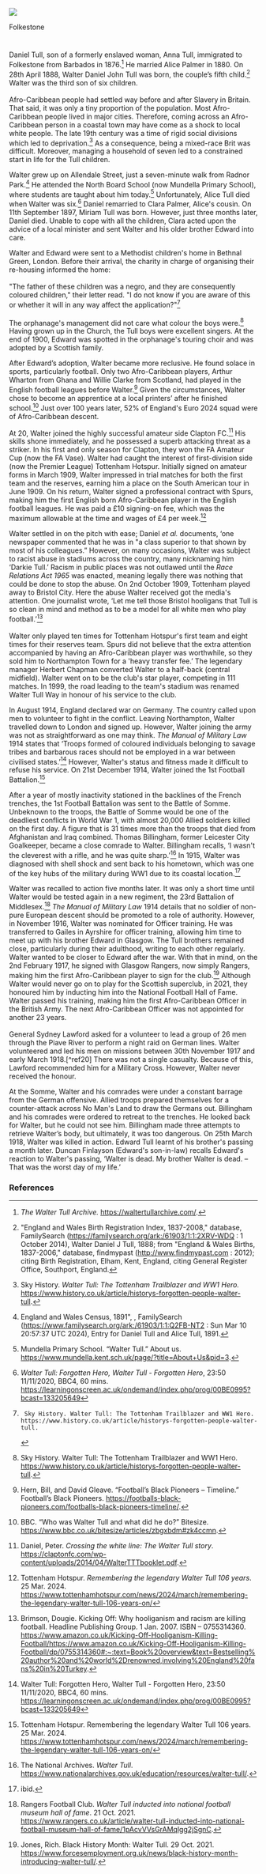 <a href="https://www.kent-maps.online"><img src="https://kent-map.github.io/mdpress/juncture/ve-button.png"></a>
<param ve-config title="Walter Tull" author="Liam Cohen" layout="vtl" 
banner="https://upload.wikimedia.org/wikipedia/commons/e/e6/World_War_I%2C_British_soccer_team_with_gas_masks%2C_1916.jpg" label="xxx" attribution="Agence Rol, Public domain, via Wikimedia Commons">

<param ve-entity eid="Q67479626" alias="Kent">
Folkestone

#

Daniel Tull, son of a formerly enslaved woman, Anna Tull, immigrated to Folkestone from Barbados in 1876.[^ref1]   He married Alice Palmer in 1880. On 28th April 1888, Walter Daniel John Tull was born, the couple’s fifth child.[^ref2]  Walter was the third son of six children. 
<br><br>
Afro-Caribbean people had settled way before and after Slavery in Britain. That said, it was only a tiny proportion of the population. Most Afro-Caribbean people lived in major cities. Therefore, coming across an Afro-Caribbean person in a coastal town may have come as a shock to local white people. The late 19th century was a time of rigid social divisions which led to deprivation.[^ref3] As a consequence, being a mixed-race Brit was difficult. Moreover, managing a household of seven led to a constrained start in life for the Tull children.
<param ve-image url="https://upload.wikimedia.org/wikipedia/commons/0/0d/The_West_Beach%2C_Folkestone.jpg" label="The West Beach, Folkestone" attribution="Nic Costa Archive, Postcard, via Wikimedia Commons" licence="CC BY-SA 4.0">

Walter grew up on Allendale Street, just a seven-minute walk from Radnor Park.[^ref4]  He attended the North Board School (now Mundella Primary School), where students are taught about him today.[^ref5]  Unfortunately, Alice Tull died when Walter was six.[^ref6]  Daniel remarried to Clara Palmer, Alice's cousin. On 11th September 1897, Miriam Tull was born. However, just three months later, Daniel died. Unable to cope with all the children, Clara acted upon the advice of a local minister and sent Walter and his older brother Edward into care. 
<param ve-map url="51.08727413483015, 1.1768469612777699" zoom="15">

Walter and Edward were sent to a Methodist children's home in Bethnal Green, London. Before their arrival, the charity in charge of organising their re-housing informed the home:
<br><br>
"The father of these children was a negro, and they are consequently coloured children," their letter read. "I do not know if you are aware of this or whether it will in any way affect the application?"[^ref7]
<br><br>
The orphanage's management did not care what colour the boys were.[^ref8]  Having grown up in the Church, the Tull boys were excellent singers. At the end of 1900, Edward was spotted in the orphanage's touring choir and was adopted by a Scottish family.

After Edward’s adoption, Walter became more reclusive. He found solace in sports, particularly football. Only two Afro-Caribbean players, Arthur Wharton from Ghana and Willie Clarke from Scotland, had played in the English football leagues before Walter.[^ref9]  Given the circumstances, Walter chose to become an apprentice at a local printers’ after he finished school.[^ref10]  Just over 100 years later, 52% of England's Euro 2024 squad were of Afro-Caribbean descent.

At 20, Walter joined the highly successful amateur side Clapton FC.[^ref11]  His skills shone immediately, and he possessed a superb attacking threat as a striker. In his first and only season for Clapton, they won the FA Amateur Cup (now the FA Vase). Walter had caught the interest of first-division side (now the Premier League) Tottenham Hotspur.  Initially signed on amateur forms in March 1909, Walter impressed in trial matches for both the first team and the reserves, earning him a place on the South American tour in June 1909. On his return, Walter signed a professional contract with Spurs, making him the first English born Afro-Caribbean player in the English football leagues. He was paid a £10 signing-on fee, which was the maximum allowable at the time and wages of £4 per week.[^ref12] 

Walter settled in on the pitch with ease; Daniel _et al._ documents, ‘one newspaper commented that he was in "a class superior to that shown by most of his colleagues.” However, on many occasions, Walter was subject to racist abuse in stadiums across the country, many nicknaming him ‘Darkie Tull.’ Racism in public places was not outlawed until the _Race Relations Act 1965_ was enacted, meaning legally there was nothing that could be done to stop the abuse. On 2nd October 1909, Tottenham played away to Bristol City. Here the abuse Walter received got the media's attention. One journalist wrote, ‘Let me tell those Bristol hooligans that Tull is so clean in mind and method as to be a model for all white men who play football.’[^ref13]
<br><br>
Walter only played ten times for Tottenham Hotspur's first team and eight times for their reserves team. Spurs did not believe that the extra attention accompanied by having an Afro-Caribbean player was worthwhile, so they sold him to Northampton Town for a 'heavy transfer fee.’ The legendary manager Herbert Chapman converted Walter to a half-back (central midfield). Walter went on to be the club's star player, competing in 111 matches. In 1999, the road leading to the team's stadium was renamed Walter Tull Way in honour of his service to the club.

In August 1914, England declared war on Germany. The country called upon men to volunteer to fight in the conflict. Leaving Northampton, Walter travelled down to London and signed up. However, Walter joining the army was not as straightforward as one may think. _The Manual of Military Law_ 1914 states that ‘Troops formed of coloured individuals belonging to savage tribes and barbarous races should not be employed in a war between civilised states.’[^ref14]  However, Walter's status and fitness made it difficult to refuse his service. On 21st December 1914, Walter joined the 1st Football Battalion.[^ref15] 
<param ve-image url="https://upload.wikimedia.org/wikipedia/commons/a/a7/Walter_Tull_in_uniform.jpg" label="Walter Tull in uniform" attribution="Public domain, via Wikimedia Commons">

After a year of mostly inactivity stationed in the backlines of the French trenches, the 1st Football Battalion was sent to the Battle of Somme. Unbeknown to the troops, the Battle of Somme would be one of the deadliest conflicts in World War 1, with almost 20,000 Allied soldiers killed on the first day. A figure that is 31 times more than the troops that died from Afghanistan and Iraq combined. Thomas Billingham, former Leicester City Goalkeeper, became a close comrade to Walter. Billingham recalls, ‘I wasn't the cleverest with a rifle, and he was quite sharp.’[^ref16]  In 1915, Walter was diagnosed with shell shock and sent back to his hometown, which was one of the key hubs of the military during WW1 due to its coastal location.[^ref17]   

Walter was recalled to action five months later. It was only a short time until Walter would be tested again in a new regiment, the 23rd Battalion of Middlesex.[^ref18]  _The Manual of Military Law_ 1914 details that no soldier of non-pure European descent should be promoted to a role of authority. However, in November 1916, Walter was nominated for Officer training. He was transferred to Gailes in Ayrshire for officer training, allowing him time to meet up with his brother Edward in Glasgow. The Tull brothers remained close, particularly during their adulthood, writing to each other regularly. Walter wanted to be closer to Edward after the war. With that in mind, on the 2nd February 1917, he signed with Glasgow Rangers, now simply Rangers, making him the first Afro-Caribbean player to sign for the club.[^ref19]  Although Walter would never go on to play for the Scottish superclub, in 2021, they honoured him by inducting him into the National Football Hall of Fame. Walter passed his training, making him the first Afro-Caribbean Officer in the British Army. The next Afro-Caribbean Officer was not appointed for another 23 years. 
<br><br>
General Sydney Lawford asked for a volunteer to lead a group of 26 men through the Piave River to perform a night raid on German lines. Walter volunteered and led his men on missions between 30th November 1917 and early March 1918.[^ref20]  There was not a single casualty. Because of this, Lawford recommended him for a Military Cross. However, Walter never received the honour.

At the Somme, Walter and his comrades were under a constant barrage from the German offensive. Allied troops prepared themselves for a counter-attack across No Man's Land to draw the Germans out. Billingham and his comrades were ordered to retreat to the trenches. He looked back for Walter, but he could not see him. Billingham made three attempts to retrieve Walter’s body, but ultimately, it was too dangerous. On 25th March 1918, Walter was killed in action. Edward Tull learnt of his brother's passing a month later. Duncan Finlayson (Edward's son-in-law) recalls Edward's reaction to Walter's passing, ‘Walter is dead. My brother Walter is dead. – That was the worst day of my life.’

### References

[^ref1]:  _The Walter Tull Archive._ https://waltertullarchive.com/.   
[^ref2]:  "England and Wales Birth Registration Index, 1837-2008," database, FamilySearch (https://familysearch.org/ark:/61903/1:1:2XRV-WDQ : 1 October 2014), Walter Daniel J Tull, 1888; from "England & Wales Births, 1837-2006," database, findmypast (http://www.findmypast.com : 2012); citing Birth Registration, Elham, Kent, England, citing General Register Office, Southport, England.   
[^ref3]:  Sky History. _Walter Tull: The Tottenham Trailblazer and WW1 Hero._ https://www.history.co.uk/article/historys-forgotten-people-walter-tull.   
[^ref4]:   England and Wales Census, 1891", , FamilySearch (https://www.familysearch.org/ark:/61903/1:1:Q2FB-NT2 : Sun Mar 10 20:57:37 UTC 2024), Entry for Daniel Tull and Alice Tull, 1891.   
[^ref5]:   Mundella Primary School. “Walter Tull.” About us. https://www.mundella.kent.sch.uk/page/?title=About+Us&pid=3.   
[^ref6]:   _Walter Tull: Forgotten Hero, Walter Tull - Forgotten Hero_, 23:50 11/11/2020, BBC4, 60 mins.  
https://learningonscreen.ac.uk/ondemand/index.php/prog/00BE0995?bcast=133205649    
[^ref7]:     Sky History. Walter Tull: The Tottenham Trailblazer and WW1 Hero. https://www.history.co.uk/article/historys-forgotten-people-walter-tull.   
[^ref8]:   Sky History. Walter Tull: The Tottenham Trailblazer and WW1 Hero. https://www.history.co.uk/article/historys-forgotten-people-walter-tull.   
[^ref9]:   Hern, Bill, and David Gleave. “Football’s Black Pioneers – Timeline.” Football’s Black Pioneers. https://footballs-black-pioneers.com/footballs-black-pioneers-timeline/.   
[^ref10]:   BBC. “Who was Walter Tull and what did he do?” Bitesize.  
https://www.bbc.co.uk/bitesize/articles/zbgxbdm#zk4ccmn.   
[^ref11]: Daniel, Peter. _Crossing the white line: The Walter Tull story_. https://claptonfc.com/wp-content/uploads/2014/04/WalterTTTbooklet.pdf.   
[^ref12]:   Tottenham Hotspur. _Remembering the legendary Walter Tull 106 years_. 25 Mar. 2024. https://www.tottenhamhotspur.com/news/2024/march/remembering-the-legendary-walter-tull-106-years-on/   
[^ref13]: Brimson, Dougie. Kicking Off: Why hooliganism and racism are killing football. Headline Publishing Group. 1 Jan. 2007. ISBN – 0755314360. https://www.amazon.co.uk/Kicking-Off-Hooliganism-Killing-Football/https://www.amazon.co.uk/Kicking-Off-Hooliganism-Killing-Football/dp/0755314360#:~:text=Book%20overview&text=Bestselling%20author%20and%20world%2Drenowned,involving%20England%20fans%20in%20Turkey.   
[^ref14]: Walter Tull: Forgotten Hero, Walter Tull - Forgotten Hero, 23:50 11/11/2020, BBC4, 60 mins.  
https://learningonscreen.ac.uk/ondemand/index.php/prog/00BE0995?bcast=133205649   
[^ref15]:   Tottenham Hotspur. Remembering the legendary Walter Tull 106 years. 25 Mar. 2024. https://www.tottenhamhotspur.com/news/2024/march/remembering-the-legendary-walter-tull-106-years-on/    
[^ref16]:   The National Archives. _Walter Tull_. https://www.nationalarchives.gov.uk/education/resources/walter-tull/.
[^ref17]:   ibid.
[^ref18]:   Rangers Football Club. _Walter Tull inducted into national football museum hall of fame_. 21 Oct. 2021. https://www.rangers.co.uk/article/walter-tull-inducted-into-national-football-museum-hall-of-fame/1pAcvVVsGrAMqlgg2jSgnC.   
[^ref19]: Jones, Rich. Black History Month: Walter Tull. 29 Oct. 2021. https://www.forcesemployment.org.uk/news/black-history-month-introducing-walter-tull/.   
